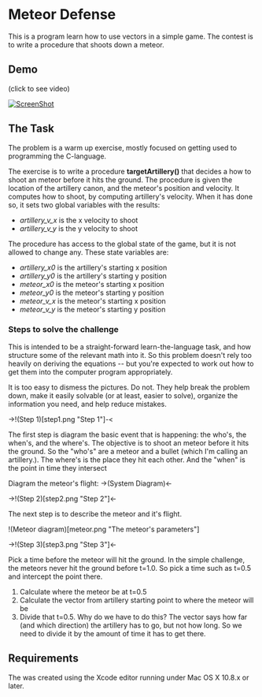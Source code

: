Meteor Defense
====================

This is a program learn how to use vectors in a simple game.  The contest is to write a procedure that
shoots down a meteor.

Demo
------

(click to see video)

[![ScreenShot](https://i1.ytimg.com/vi/C3um6Djq4mc/mqdefault.jpg)](http://youtu.be/C3um6Djq4mc)


The Task
--------

The problem is a warm up exercise, mostly focused on getting used to programming the C-language.

The exercise is to write a procedure **targetArtillery()** that decides a how to shoot an meteor before it hits the ground.
The procedure is given the location of the artillery canon, and the meteor's position and velocity.
It computes how to shoot, by computing artillery's velocity.  When it has done so, it sets two global
variables with the results:

* *artillery_v_x*  is the x velocity to shoot
* *artillery_v_y*  is the y velocity to shoot

The procedure has access to the global state of the game, but it is not allowed to change any.  These
state variables are:

* *artillery_x0*  is the artillery's starting x position
* *artillery_y0*  is the artillery's starting y position
* *meteor_x0*     is the meteor's starting x position
* *meteor_y0*     is the meteor's starting y position
* *meteor_v_x*     is the meteor's starting x position
* *meteor_v_y*     is the meteor's starting y position


### Steps to solve the challenge

This is intended to be a straight-forward learn-the-language task, and how structure some of the relevant math
into it.  So this problem doesn't rely too heavily on deriving the equations -- but you're expected to work out
how to get them into the computer program appropriately.

It is too easy to dismess the pictures.  Do not.  They help break the problem down, make it easily solvable (or
at least, easier to solve), organize the information you need, and help reduce mistakes.

->!(Step 1)[step1.png "Step 1"]-<

The first step is diagram the basic event that is happening: the who's, the when's, and the where's.
The objective is to shoot an meteor before it hits the ground.  So the "who's" are a meteor and a bullet (which I'm
calling an artillery.).  The where's is the place they hit each other.  And the "when" is the point in time they intersect

Diagram the meteor's flight:
->(System Diagram)<-


->!(Step 2)[step2.png "Step 2"]<-

The next step is to describe the meteor and it's flight.

!(Meteor diagram)[meteor.png "The meteor's parameters"]



->!(Step 3)[step3.png "Step 3"]<-

Pick a time before the meteor will hit the ground.  In the simple challenge, the meteors never hit the ground before t=1.0.
So pick a time such as t=0.5 and intercept the point there.

1. Calculate where the meteor be at t=0.5
2. Calculate the vector from artillery starting point to where the meteor will be
3. Divide that t=0.5.  Why do we have to do this?  The vector says how far (and which direction) the artillery has to go, but not how long.   So we need to divide it by the amount of time it has to get there.




Requirements
---------------
The was created using the Xcode editor running under Mac OS X 10.8.x or later. 

